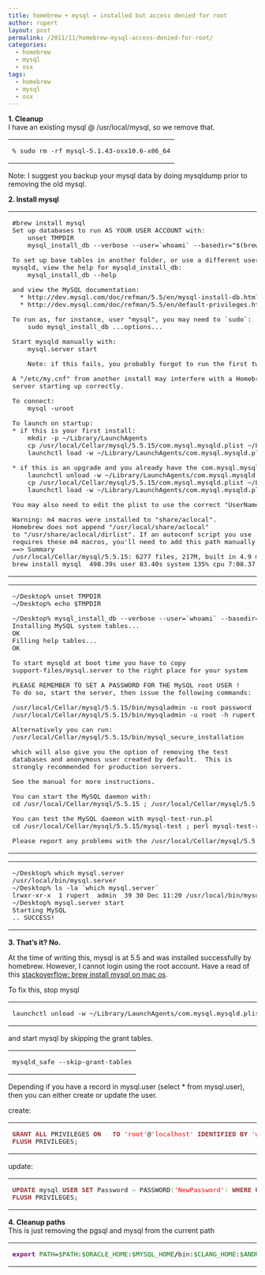 ```yaml
---
title: homebrew + mysql = installed but access denied for root
author: rupert
layout: post
permalink: /2011/11/homebrew-mysql-access-denied-for-root/
categories:
  - homebrew
  - mysql
  - osx
tags:
  - homebrew
  - mysql
  - osx
---
```

**1. Cleanup**  
I have an existing mysql @ /usr/local/mysql, so we remove that.

<div class="wp_syntax">
  <table>
    <tr>
      <td class="code">
        <pre class="terminal" style="font-family:monospace;">% sudo rm -rf mysql-5.1.43-osx10.6-x86_64</pre>
      </td>
    </tr>
  </table>
</div>

Note: I suggest you backup your mysql data by doing mysqldump prior to removing the old mysql.

**2. Install mysql**

<div class="wp_syntax">
  <table>
    <tr>
      <td class="code">
        <pre class="terminal" style="font-family:monospace;">#brew install mysql
Set up databases to run AS YOUR USER ACCOUNT with:
    unset TMPDIR
    mysql_install_db --verbose --user=`whoami` --basedir="$(brew --prefix mysql)" --datadir=/usr/local/var/mysql --tmpdir=/tmp
&nbsp;
To set up base tables in another folder, or use a different user to run
mysqld, view the help for mysqld_install_db:
    mysql_install_db --help
&nbsp;
and view the MySQL documentation:
  * http://dev.mysql.com/doc/refman/5.5/en/mysql-install-db.html
  * http://dev.mysql.com/doc/refman/5.5/en/default-privileges.html
&nbsp;
To run as, for instance, user "mysql", you may need to `sudo`:
    sudo mysql_install_db ...options...
&nbsp;
Start mysqld manually with:
    mysql.server start
&nbsp;
    Note: if this fails, you probably forgot to run the first two steps up above
&nbsp;
A "/etc/my.cnf" from another install may interfere with a Homebrew-built
server starting up correctly.
&nbsp;
To connect:
    mysql -uroot
&nbsp;
To launch on startup:
* if this is your first install:
    mkdir -p ~/Library/LaunchAgents
    cp /usr/local/Cellar/mysql/5.5.15/com.mysql.mysqld.plist ~/Library/LaunchAgents/
    launchctl load -w ~/Library/LaunchAgents/com.mysql.mysqld.plist
&nbsp;
* if this is an upgrade and you already have the com.mysql.mysqld.plist loaded:
    launchctl unload -w ~/Library/LaunchAgents/com.mysql.mysqld.plist
    cp /usr/local/Cellar/mysql/5.5.15/com.mysql.mysqld.plist ~/Library/LaunchAgents/
    launchctl load -w ~/Library/LaunchAgents/com.mysql.mysqld.plist
&nbsp;
You may also need to edit the plist to use the correct "UserName".
&nbsp;
Warning: m4 macros were installed to "share/aclocal".
Homebrew does not append "/usr/local/share/aclocal"
to "/usr/share/aclocal/dirlist". If an autoconf script you use
requires these m4 macros, you'll need to add this path manually.
==&gt; Summary
/usr/local/Cellar/mysql/5.5.15: 6277 files, 217M, built in 4.9 minutes
brew install mysql  498.39s user 83.40s system 135% cpu 7:08.37 total</pre>
      </td>
    </tr>
  </table>
</div>

<div class="wp_syntax">
  <table>
    <tr>
      <td class="code">
        <pre class="terminal" style="font-family:monospace;">~/Desktop% unset TMPDIR
~/Desktop% echo $TMPDIR
&nbsp;
~/Desktop% mysql_install_db --verbose --user=`whoami` --basedir="$(brew --prefix mysql)" --datadir=/usr/local/var/mysql --tmpdir=/tmp
Installing MySQL system tables...
OK
Filling help tables...
OK
&nbsp;
To start mysqld at boot time you have to copy
support-files/mysql.server to the right place for your system
&nbsp;
PLEASE REMEMBER TO SET A PASSWORD FOR THE MySQL root USER !
To do so, start the server, then issue the following commands:
&nbsp;
/usr/local/Cellar/mysql/5.5.15/bin/mysqladmin -u root password 'new-password'
/usr/local/Cellar/mysql/5.5.15/bin/mysqladmin -u root -h rupert-imac password 'new-password'
&nbsp;
Alternatively you can run:
/usr/local/Cellar/mysql/5.5.15/bin/mysql_secure_installation
&nbsp;
which will also give you the option of removing the test
databases and anonymous user created by default.  This is
strongly recommended for production servers.
&nbsp;
See the manual for more instructions.
&nbsp;
You can start the MySQL daemon with:
cd /usr/local/Cellar/mysql/5.5.15 ; /usr/local/Cellar/mysql/5.5.15/bin/mysqld_safe &
&nbsp;
You can test the MySQL daemon with mysql-test-run.pl
cd /usr/local/Cellar/mysql/5.5.15/mysql-test ; perl mysql-test-run.pl
&nbsp;
Please report any problems with the /usr/local/Cellar/mysql/5.5.15/scripts/mysqlbug script!</pre>
      </td>
    </tr>
  </table>
</div>

<div class="wp_syntax">
  <table>
    <tr>
      <td class="code">
        <pre class="terminal" style="font-family:monospace;">~/Desktop% which mysql.server
/usr/local/bin/mysql.server
~/Desktop% ls -la `which mysql.server`
lrwxr-xr-x  1 rupert  admin  39 30 Dec 11:20 /usr/local/bin/mysql.server@ -&gt; ../Cellar/mysql/5.5.15/bin/mysql.server
~/Desktop% mysql.server start
Starting MySQL
.. SUCCESS!</pre>
      </td>
    </tr>
  </table>
</div>

**3. That&#8217;s it? No.** 

At the time of writing this, mysql is at 5.5 and was installed successfully by homebrew. However, I cannot login using the root account. Have a read of this [stackoverflow: brew install mysql on mac os][1].

To fix this, stop mysql

<div class="wp_syntax">
  <table>
    <tr>
      <td class="code">
        <pre class="terminal" style="font-family:monospace;">launchctl unload -w ~/Library/LaunchAgents/com.mysql.mysqld.plist</pre>
      </td>
    </tr>
  </table>
</div>

and start mysql by skipping the grant tables.

<div class="wp_syntax">
  <table>
    <tr>
      <td class="code">
        <pre class="terminal" style="font-family:monospace;">mysqld_safe --skip-grant-tables</pre>
      </td>
    </tr>
  </table>
</div>

Depending if you have a record in mysql.user (select * from mysql.user), then you can either create or update the user.

create:

<div class="wp_syntax">
  <table>
    <tr>
      <td class="code">
        <pre class="sql" style="font-family:monospace;"><span style="color: #993333; font-weight: bold;">GRANT</span> <span style="color: #993333; font-weight: bold;">ALL</span> PRIVILEGES <span style="color: #993333; font-weight: bold;">ON</span> <span style="color: #66cc66;">.</span> <span style="color: #993333; font-weight: bold;">TO</span> <span style="color: #ff0000;">'root'</span>@<span style="color: #ff0000;">'localhost'</span> <span style="color: #993333; font-weight: bold;">IDENTIFIED</span> <span style="color: #993333; font-weight: bold;">BY</span> <span style="color: #ff0000;">'whatever'</span> <span style="color: #993333; font-weight: bold;">WITH</span> <span style="color: #993333; font-weight: bold;">GRANT</span> <span style="color: #993333; font-weight: bold;">OPTION</span>;
<span style="color: #993333; font-weight: bold;">FLUSH</span> PRIVILEGES;</pre>
      </td>
    </tr>
  </table>
</div>

update:

<div class="wp_syntax">
  <table>
    <tr>
      <td class="code">
        <pre class="sql" style="font-family:monospace;"><span style="color: #993333; font-weight: bold;">UPDATE</span> mysql<span style="color: #66cc66;">.</span><span style="color: #993333; font-weight: bold;">USER</span> <span style="color: #993333; font-weight: bold;">SET</span> Password <span style="color: #66cc66;">=</span> PASSWORD<span style="color: #66cc66;">&#40;</span><span style="color: #ff0000;">'NewPassword'</span><span style="color: #66cc66;">&#41;</span> <span style="color: #993333; font-weight: bold;">WHERE</span> <span style="color: #993333; font-weight: bold;">USER</span><span style="color: #66cc66;">=</span><span style="color: #ff0000;">'root'</span>;
<span style="color: #993333; font-weight: bold;">FLUSH</span> PRIVILEGES;</pre>
      </td>
    </tr>
  </table>
</div>

**4. Cleanup paths**  
This is just removing the pgsql and mysql from the current path

<div class="wp_syntax">
  <table>
    <tr>
      <td class="code">
        <pre class="bash" style="font-family:monospace;"><span style="color: #7a0874; font-weight: bold;">export</span> <span style="color: #007800;">PATH</span>=<span style="color: #007800;">$PATH</span>:<span style="color: #007800;">$ORACLE_HOME</span>:<span style="color: #007800;">$MYSQL_HOME</span><span style="color: #000000; font-weight: bold;">/</span>bin:<span style="color: #007800;">$CLANG_HOME</span>:<span style="color: #007800;">$ANDROID_HOME</span><span style="color: #000000; font-weight: bold;">/</span>tools:<span style="color: #007800;">$APACHE2_HOME</span><span style="color: #000000; font-weight: bold;">/</span>bin:<span style="color: #007800;">$MAGICK_HOME</span><span style="color: #000000; font-weight: bold;">/</span>bin:<span style="color: #007800;">$SPHINX_HOME</span><span style="color: #000000; font-weight: bold;">/</span>bin:<span style="color: #007800;">$PGSQL_HOME</span><span style="color: #000000; font-weight: bold;">/</span>bin</pre>
      </td>
    </tr>
  </table>
</div>

 [1]: http://stackoverflow.com/questions/4359131/brew-install-mysql-on-mac-os